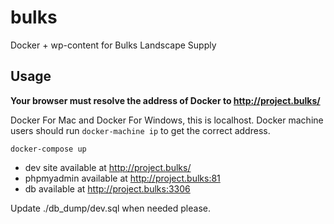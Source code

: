 # bulks
Docker + wp-content for Bulks Landscape Supply

## Usage

**Your browser must resolve the address of Docker to http://project.bulks/**

Docker For Mac and Docker For Windows, this is localhost.  Docker machine users should run `docker-machine ip` to get the correct address.

`docker-compose up`

* dev site available at http://project.bulks/
* phpmyadmin available at http://project.bulks:81
* db available at http://project.bulks:3306

Update ./db_dump/dev.sql when needed please. 